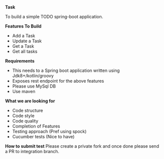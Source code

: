 **Task**

To build a simple TODO spring-boot application.

**Features To Build**

- Add a Task
- Update a Task
- Get a Task
- Get all tasks

**Requirements**

- This needs to a Spring boot application written using Jdk8+/kotlin/groovy
- Exposes rest endpoint for the above features
- Please use MySql DB
- Use maven

**What we are looking for**

- Code structure
- Code style
- Code quality
- Completion of Features
- Testing approach (Pref using spock)
- Cucumber tests (Nice to have)

**How to submit test**
Please create a private fork and once done please send a PR to integration branch.





